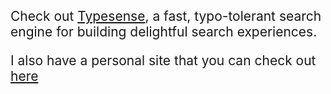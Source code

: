 <p style="font-size: 1.5em;">Check out <a href="https://github.com/typesense/typesense">Typesense</a>, a fast, typo-tolerant search engine for building delightful search experiences.</p>
<p style="font-size: 1.5em;">I also have a personal site that you can check out <a href="https://tharropoulos.dev">here</a></p>

